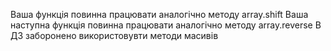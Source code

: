 Ваша функція повинна працювати аналогічно методу array.shift
Ваша наступна функція повинна працювати аналогічно методу array.reverse
В ДЗ заборонено використовувти методи масивів
